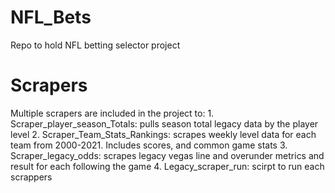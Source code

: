 # NFL_Bets
Repo to hold NFL betting selector project

# Scrapers
Multiple scrapers are included in the project to: 
    1. Scraper_player_season_Totals: pulls season total legacy data by the player level 
    2. Scraper_Team_Stats_Rankings: scrapes weekly level data for each team from 2000-2021. Includes scores, and common game stats
    3. Scraper_legacy_odds: scrapes legacy vegas line and overunder metrics and result for each following the game
    4. Legacy_scraper_run: scirpt to run each scrappers